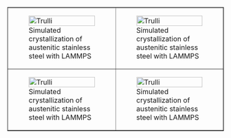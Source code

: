 <table border="1">
  <tr>
    <td>
        <figure>
            <img src="recrystallize.gif" alt="Trulli" style="width:100%">
            <figcaption>Simulated crystallization of austenitic stainless steel with LAMMPS</figcaption>
        </figure>
    </td>
    <td>
        <figure>
            <img src="recrystallize.gif" alt="Trulli" style="width:100%">
            <figcaption>Simulated crystallization of austenitic stainless steel with LAMMPS</figcaption>
        </figure>
    </td>
  </tr>
  <tr>
    <td>
        <figure>
            <img src="recrystallize.gif" alt="Trulli" style="width:100%">
            <figcaption>Simulated crystallization of austenitic stainless steel with LAMMPS</figcaption>
        </figure>
    </td>
    <td>
        <figure>
            <img src="recrystallize.gif" alt="Trulli" style="width:100%">
            <figcaption>Simulated crystallization of austenitic stainless steel with LAMMPS</figcaption>
        </figure>
    </td>
  </tr>
</table>